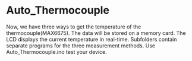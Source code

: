 # Auto_Thermocouple
 Now, we have three ways to get the temperature of the thermocouple(MAX6675). The data will be stored on a memory card. The LCD displays the current temperature in real-time.
 Subfolders contain separate programs for the three measurement methods.
 Use Auto_Thermocouple.ino test your device.
